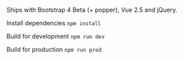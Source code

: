 Ships with Bootstrap 4 Beta (+ popper), Vue 2.5 and jQuery.

Install dependencies
`npm install`

Build for development
`npm run dev`

Build for production
`npm run prod`